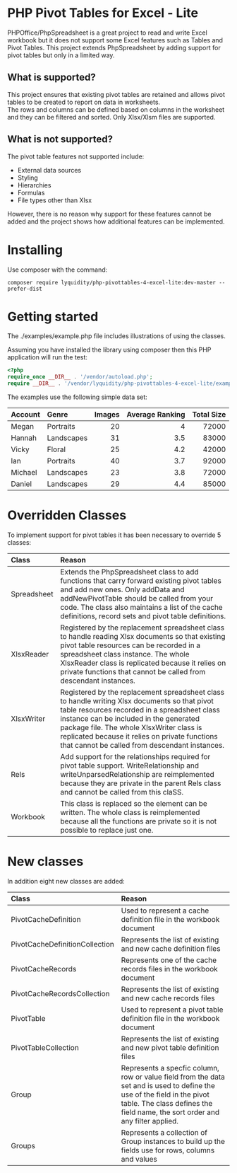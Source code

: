 # PHP Pivot Tables for Excel - Lite

PHPOffice/PhpSpreadsheet is a great project to read and write Excel workbook but it does not support some Excel features such as 
Tables and Pivot Tables.  This project extends PhpSpreadsheet by adding support for pivot tables but only in a limited way.

## What is supported?
This project ensures that existing pivot tables are retained and allows pivot tables to be created to report on data in worksheets.  
The rows and columns can be defined based on columns in the worksheet and they can be filtered and sorted. Only Xlsx/Xlsm files are
supported.

## What is not supported?
The pivot table features not supported include:
- External data sources
- Styling
- Hierarchies
- Formulas
- File types other than Xlsx

However, there is no reason why support for these features cannot be added and the project shows how additional features can be implemented.

# Installing
Use composer with the command:

```
composer require lyquidity/php-pivottables-4-excel-lite:dev-master --prefer-dist
```

# Getting started

The ./examples/example.php file includes illustrations of using the classes.

Assuming you have installed the library using composer then this PHP application will run the test:

```php
<?php
require_once __DIR__ . '/vendor/autoload.php';
require __DIR__ . '/vendor/lyquidity/php-pivottables-4-excel-lite/examples/example.php';
```

The examples use the following simple data set:

|Account|Genre|Images|Average Ranking|Total Size|
|:---|:---|---:|---:|---:|
|Megan	  |Portraits	|20	|4	|72000|
|Hannah	  |Landscapes	|31	|3.5|83000|
|Vicky	  |Floral	    |25	|4.2|42000|
|Ian	  |Portraits	|40	|3.7|92000|
|Michael  |Landscapes	|23	|3.8|72000|
|Daniel   |Landscapes	|29	|4.4|85000|

# Overridden Classes

To implement support for pivot tables it has been necessary to override 5 classes:

|Class|Reason|
|:---|:---|
|Spreadsheet|Extends the PhpSpreadsheet class to add functions that carry forward existing pivot tables and add new ones.  Only addData and addNewPivotTable should be called from your code. The class also maintains a list of the cache definitions, record sets and pivot table definitions.|
|XlsxReader|Registered by the replacement spreadsheet class to handle reading Xlsx documents so that existing pivot table resources can be recorded in a spreadsheet class instance.  The whole XlsxReader class is replicated because it relies on private functions that cannot be called from descendant instances.|
|XlsxWriter|Registered by the replacement spreadsheet class to handle writing Xlsx documents so that pivot table resources recorded in a spreadsheet class instance can be included in the generated package file.  The whole XlsxWriter class is replicated because it relies on private functions that cannot be called from descendant instances.|
|Rels|Add support for the relationships required for pivot table support.  WriteRelationship and writeUnparsedRelationship are reimplemented because they are private in the parent Rels class and cannot be called from this claSS.|
|Workbook|This class is replaced so the <PivotCaches> element can be written.  The whole class is reimplemented because all the functions are private so it is not possible to replace just one.|

# New classes

In addition eight new classes are added:

|Class|Reason|
|:---|:---|
|PivotCacheDefinition|Used to represent a cache definition file in the workbook document|
|PivotCacheDefinitionCollection|Represents the list of existing and new cache definition files|
|PivotCacheRecords|Represents one of the cache records files in the workbook document|
|PivotCacheRecordsCollection|Represents the list of existing and new cache records files|
|PivotTable|Used to represent a pivot table definition file in the workbook document|
|PivotTableCollection|Represents the list of existing and new pivot table definition files|
|Group|Represents a specfic column, row or value field from the data set and is used to define the use of the field in the pivot table.  The class defines the field name, the sort order and any filter applied.|
|Groups|Represents a collection of Group instances to build up the fields use for rows, columns and values|
